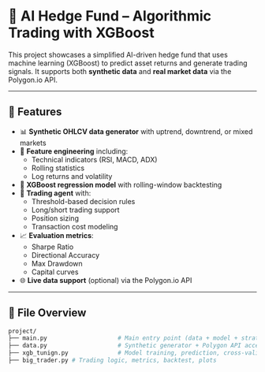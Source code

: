 # 🧠 AI Hedge Fund – Algorithmic Trading with XGBoost

This project showcases a simplified AI-driven hedge fund that uses machine learning (XGBoost) to predict asset returns and generate trading signals. It supports both **synthetic data** and **real market data** via the Polygon.io API.

---

## 🔧 Features

- 📊 **Synthetic OHLCV data generator** with uptrend, downtrend, or mixed markets
- 🧪 **Feature engineering** including:
  - Technical indicators (RSI, MACD, ADX)
  - Rolling statistics
  - Log returns and volatility
- 🧠 **XGBoost regression model** with rolling-window backtesting
- 🤖 **Trading agent** with:
  - Threshold-based decision rules
  - Long/short trading support
  - Position sizing
  - Transaction cost modeling
- 📈 **Evaluation metrics**:
  - Sharpe Ratio
  - Directional Accuracy
  - Max Drawdown
  - Capital curves
- 🌐 **Live data support** (optional) via the Polygon.io API

---

## 📁 File Overview

```bash
project/
├── main.py                    # Main entry point (data + model + strategy)
├── data.py                    # Synthetic generator + Polygon API access
├── xgb_tunign.py              # Model training, prediction, cross-validation
├── big_trader.py # Trading logic, metrics, backtest, plots
